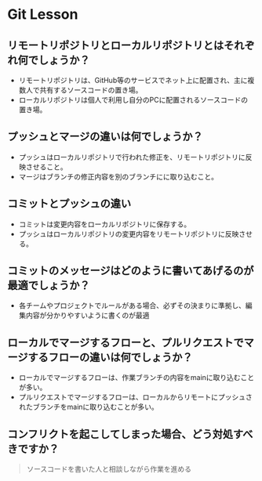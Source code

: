 # Git Lesson

## リモートリポジトリとローカルリポジトリとはそれぞれ何でしょうか？

- リモートリポジトリは、GitHub等のサービスでネット上に配置され、主に複数人で共有するソースコードの置き場。
- ローカルリポジトリは個人で利用し自分のPCに配置されるソースコードの置き場。

## プッシュとマージの違いは何でしょうか？

- プッシュはローカルリポジトリで行われた修正を、リモートリポジトリに反映させること。
- マージはブランチの修正内容を別のブランチにに取り込むこと。

## コミットとプッシュの違い

- コミットは変更内容をローカルリポジトリに保存する。
- プッシュはローカルリポジトリの変更内容をリモートリポジトリに反映させる。

## コミットのメッセージはどのように書いてあげるのが最適でしょうか？

- 各チームやプロジェクトでルールがある場合、必ずその決まりに準拠し、編集内容が分かりやすいように書くのが最適

## ローカルでマージするフローと、プルリクエストでマージするフローの違いは何でしょうか？

- ローカルでマージするフローは、作業ブランチの内容をmainに取り込むことが多い。
- プルリクエストでマージするフローは、ローカルからリモートにプッシュされたブランチをmainに取り込むことが多い。

## コンフリクトを起こしてしまった場合、どう対処すべきですか？

> ソースコードを書いた人と相談しながら作業を進める